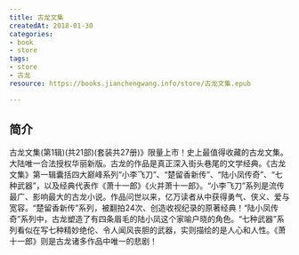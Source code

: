 ```yaml
---
title: 古龙文集
createdAt: 2018-01-30
categories: 
- book
- store
tags: 
- store
- 古龙
resource: https://books.jianchengwang.info/store/古龙文集.epub

---
```


## 简介

古龙文集(第1辑)(共21部)(套装共27册)》限量上市！史上最值得收藏的古龙文集。大陆唯一合法授权华丽新版。古龙的作品是真正深入街头巷尾的文学经典。《古龙文集》第一辑囊括四大巅峰系列“小李飞刀”、“楚留香新传”、“陆小凤传奇”、“七种武器”，以及经典代表作《萧十一郎》《火并萧十一郎》。“小李飞刀”系列是流传最广、影响最大的古龙小说。作品问世以来，亿万读者从中获得勇气、侠义、爱与宽容。“楚留香新传”系列，被翻拍24次、创造收视纪录的原著经典！“陆小凤传奇”系列中，古龙塑造了有四条眉毛的陆小凤这个家喻户晓的角色。“七种武器”系列看似在写七种精妙绝伦、令人闻风丧胆的武器，实则描绘的是人心和人性。《萧十一郎》则是古龙诸多作品中唯一的悲剧！